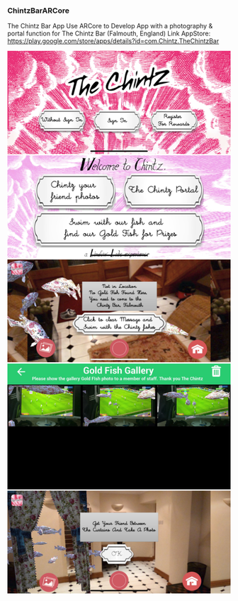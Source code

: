 ### ChintzBarARCore

The Chintz Bar App Use ARCore to Develop App with a photography & portal function for The Chintz Bar (Falmouth, England)
Link AppStore: 
https://play.google.com/store/apps/details?id=com.Chintz.TheChintzBar

![Alt text](PreviewImage/1.jpg?raw=true "Preview1")
![Alt text](PreviewImage/2.jpg?raw=true "Preview2")
![Alt text](PreviewImage/3.jpg?raw=true "Preview3")
![Alt text](PreviewImage/4.jpg?raw=true "Preview4")
![Alt text](PreviewImage/5.jpg?raw=true "Preview5")
